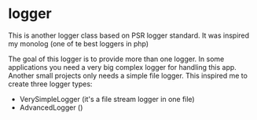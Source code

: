 logger
======

This is another logger class based on PSR logger standard. It was inspired my monolog (one of te best loggers in php)

The goal of this logger is to provide more than one logger. In some applications you need a very big complex logger
for handling this app. Another small projects only needs a simple file logger. This inspired me to create three logger types:

- VerySimpleLogger (it's a file stream logger in one file)
- AdvancedLogger ()

